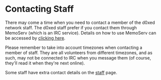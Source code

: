 Contacting Staff
===============

There may come a time when you need to contact a member of the d0xed network staff.  The d0xed staff prefer if you contact them through MemoServ (which is an IRC service).  Details on how to use MemoServ can be accessed by [clicking here](services.md#MemoServ).

Please remember to take into account timezones when contacting a member of staff.  They are all volunteers from different timezones, and as such, may not be connected to IRC when you message them (of course, they'll read it when they're next online).

Some staff have extra contact details on the [staff](staff.md) page.
